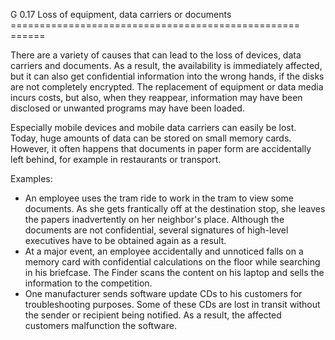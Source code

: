 G 0.17 Loss of equipment, data carriers or documents
================================================== ======

There are a variety of causes that can lead to the loss of devices, data carriers and documents. As a result, the availability is immediately affected, but it can also get confidential information into the wrong hands, if the disks are not completely encrypted. The replacement of equipment or data media incurs costs, but also, when they reappear, information may have been disclosed or unwanted programs may have been loaded.

Especially mobile devices and mobile data carriers can easily be lost. Today, huge amounts of data can be stored on small memory cards. However, it often happens that documents in paper form are accidentally left behind, for example in restaurants or transport.

Examples:

* An employee uses the tram ride to work in the tram to view some documents. As she gets frantically off at the destination stop, she leaves the papers inadvertently on her neighbor's place. Although the documents are not confidential, several signatures of high-level executives have to be obtained again as a result.
* At a major event, an employee accidentally and unnoticed falls on a memory card with confidential calculations on the floor while searching in his briefcase. The Finder scans the content on his laptop and sells the information to the competition.
* One manufacturer sends software update CDs to his customers for troubleshooting purposes. Some of these CDs are lost in transit without the sender or recipient being notified. As a result, the affected customers malfunction the software.
